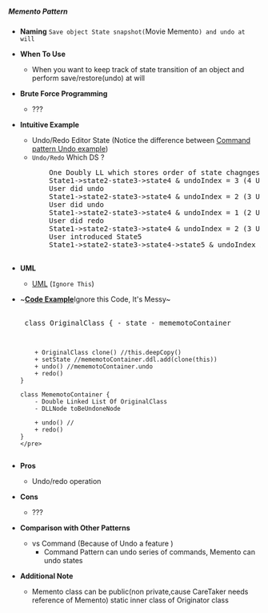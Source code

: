 ##### Memento Pattern
- **Naming** `Save object State snapshot(`Movie Memento`) and undo at will`
- **When To Use**
    - When you want to keep track of state transition of an object and perform save/restore(undo) at will    
- **Brute Force Programming**
    - ???
- **Intuitive Example**
    - Undo/Redo Editor State (Notice the difference between [Command pattern Undo example](../Command/README.md))
    - `Undo/Redo` Which DS ?
      <pre>
          One Doubly LL which stores order of state chagnges & a index maintaining which is the next element which is ready for undone
          State1->state2-state3->state4 & undoIndex = 3 (4 Undo possible, No Redo possible)
          User did undo
          State1->state2-state3->state4 & undoIndex = 2 (3 Undo possible, 1 Redo possible now)
          User did undo
          State1->state2-state3->state4 & undoIndex = 1 (2 Undo possible, 2 Redo possible now)
          User did redo
          State1->state2-state3->state4 & undoIndex = 2 (3 Undo possible, 1 Redo possible now)
          User introduced State5
          State1->state2-state3->state4->state5 & undoIndex is reset to last= 4 (5 Undo possible, No Redo possible now)  
        </pre>
- **UML**
    - [UML](UML.puml) (`Ignore This`)
- ~[**Code Example**](./example)Ignore this Code, It's Messy~<br>    
      <pre>
      class OriginalClass {
          - state
          - mememotoContainer
  
          + OriginalClass clone() //this.deepCopy()
          + setState //mememotoContainer.ddl.add(clone(this))
          + undo() //mememotoContainer.undo
          + redo()
      }

      class MememotoContainer {
          - Double Linked List Of OriginalClass
          - DLLNode toBeUndoneNode

          + undo() //
          + redo()
      }
      </pre>
- **Pros**
    - Undo/redo operation
- **Cons**
    - ???
- **Comparison with Other Patterns**
    - vs Command (Because of Undo a feature )
        -  Command Pattern can undo series of commands, Memento can undo states
- **Additional Note**
    - Memento class can be public(non private,cause CareTaker needs reference of Memento) static inner class of Originator class 
